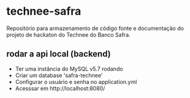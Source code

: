 # technee-safra
Repositório para armazenamento de código fonte e documentação do projeto de hackaton do Technee do Banco Safra.


## rodar a api local (backend)
- Ter uma instância do MySQL v5.7 rodando
- Criar um database 'safra-technee'
- Configurar o usuário e senha no application.yml
- Acesssar em http://localhost:8080/ 